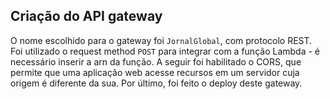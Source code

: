 ## Criação do API gateway

O nome escolhido para o gateway foi `JornalGlobal`, com protocolo REST. Foi utilizado o request method `POST` para integrar com a função Lambda - é necessário inserir a arn da função. A seguir foi habilitado o CORS, que permite que uma aplicação web acesse recursos em um servidor cuja origem é diferente da sua. Por último, foi feito o deploy deste gateway.
